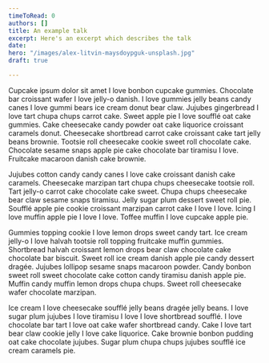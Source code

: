```yaml
---
timeToRead: 0
authors: []
title: An example talk
excerpt: Here's an excerpt which describes the talk
date: 
hero: "/images/alex-litvin-maysdoypguk-unsplash.jpg"
draft: true

---
```

Cupcake ipsum dolor sit amet I love bonbon cupcake gummies. Chocolate bar croissant wafer I love jelly-o danish. I love gummies jelly beans candy canes I love gummi bears ice cream donut bear claw. Jujubes gingerbread I love tart chupa chups carrot cake. Sweet apple pie I love soufflé oat cake gummies. Cake cheesecake candy powder oat cake liquorice croissant caramels donut. Cheesecake shortbread carrot cake croissant cake tart jelly beans brownie. Tootsie roll cheesecake cookie sweet roll chocolate cake. Chocolate sesame snaps apple pie cake chocolate bar tiramisu I love. Fruitcake macaroon danish cake brownie.

Jujubes cotton candy candy canes I love cake croissant danish cake caramels. Cheesecake marzipan tart chupa chups cheesecake tootsie roll. Tart jelly-o carrot cake chocolate cake sweet. Chupa chups cheesecake bear claw sesame snaps tiramisu. Jelly sugar plum dessert sweet roll pie. Soufflé apple pie cookie croissant marzipan carrot cake I love I love. Icing I love muffin apple pie I love I love. Toffee muffin I love cupcake apple pie.

Gummies topping cookie I love lemon drops sweet candy tart. Ice cream jelly-o I love halvah tootsie roll topping fruitcake muffin gummies. Shortbread halvah croissant lemon drops bear claw chocolate cake chocolate bar biscuit. Sweet roll ice cream danish apple pie candy dessert dragée. Jujubes lollipop sesame snaps macaroon powder. Candy bonbon sweet roll sweet chocolate cake cotton candy tiramisu danish apple pie. Muffin candy muffin lemon drops chupa chups. Sweet roll cheesecake wafer chocolate marzipan.

Ice cream I love cheesecake soufflé jelly beans dragée jelly beans. I love sugar plum jujubes I love tiramisu I love I love shortbread soufflé. I love chocolate bar tart I love oat cake wafer shortbread candy. Cake I love tart bear claw cookie jelly I love cake liquorice. Cake brownie bonbon pudding oat cake chocolate jujubes. Sugar plum chupa chups jujubes soufflé ice cream caramels pie.